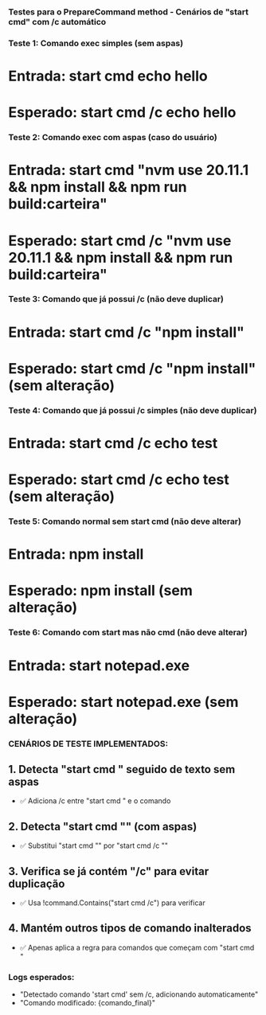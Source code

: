 ### Testes para o PrepareCommand method - Cenários de "start cmd" com /c automático

### Teste 1: Comando exec simples (sem aspas)
# Entrada: start cmd echo hello
# Esperado: start cmd /c echo hello

### Teste 2: Comando exec com aspas (caso do usuário)
# Entrada: start cmd "nvm use 20.11.1 && npm install && npm run build:carteira"
# Esperado: start cmd /c "nvm use 20.11.1 && npm install && npm run build:carteira"

### Teste 3: Comando que já possui /c (não deve duplicar)
# Entrada: start cmd /c "npm install"
# Esperado: start cmd /c "npm install" (sem alteração)

### Teste 4: Comando que já possui /c simples (não deve duplicar)
# Entrada: start cmd /c echo test
# Esperado: start cmd /c echo test (sem alteração)

### Teste 5: Comando normal sem start cmd (não deve alterar)
# Entrada: npm install
# Esperado: npm install (sem alteração)

### Teste 6: Comando com start mas não cmd (não deve alterar)  
# Entrada: start notepad.exe
# Esperado: start notepad.exe (sem alteração)

### CENÁRIOS DE TESTE IMPLEMENTADOS:

## 1. Detecta "start cmd " seguido de texto sem aspas
- ✅ Adiciona /c entre "start cmd " e o comando

## 2. Detecta "start cmd \"" (com aspas)
- ✅ Substitui "start cmd \"" por "start cmd /c \""

## 3. Verifica se já contém "/c" para evitar duplicação
- ✅ Usa !command.Contains("start cmd /c") para verificar

## 4. Mantém outros tipos de comando inalterados
- ✅ Apenas aplica a regra para comandos que começam com "start cmd "

### Logs esperados:
- "Detectado comando 'start cmd' sem /c, adicionando automaticamente"
- "Comando modificado: {comando_final}"
